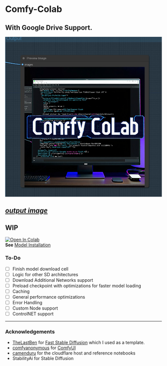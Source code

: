 Comfy-Colab
===
With Google Drive Support.
-----------
![ComfyColab](/assets/comfyColab.png)

<a href="https://github.com/cosmicoxytocin/ComfyUI-Colab/blob/main/assets/ComfyUI_temp_dmcbl_00001_.png"><i>output image</i></a>
---
## **WIP**
[![Open In Colab](https://colab.research.google.com/assets/colab-badge.svg)](https://colab.research.google.com/github/cosmicoxytocin/ComfyUI-Colab/blob/main/ComfyColab_DEV.ipynb)<br>
**See** [Model Installation](https://github.com/cosmicoxytocin/ComfyUI-Colab/blob/main/docs/install_models_sd3.md)


### To-Do
* [ ] Finish model download cell
* [ ] Logic for other SD architectures
* [ ] Download Additional Networks support
* [ ] Preload checkpoint with optimizations for faster model loading
* [ ] Caching
* [ ] General performance optimizations
* [ ] Error Handling
* [ ] Custom Node support
* [ ] ControlNET support

---
### Acknowledgements
* [TheLastBen](https://github.com/TheLastBen) for  [Fast Stable Diffusion](https://github.com/TheLastBen/fast-stable-diffusion) which I used as a template.
* [comfyanonymous](https://github.com/comfyanonymous) for [ComfyUI](https://github.com/comfyanonymous/ComfyUI)
* [camenduru](https://github.com/camenduru) for the cloudflare host and reference notebooks
* StabilityAi for Stable Diffusion

